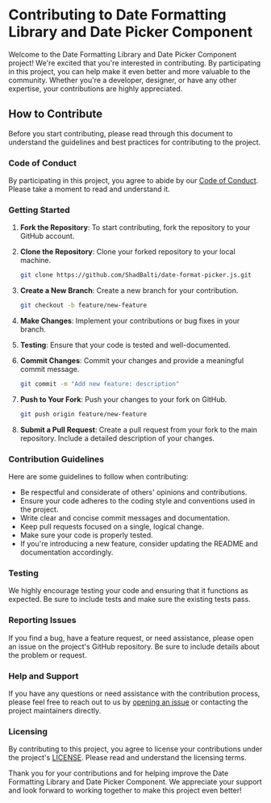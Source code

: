 # Contributing to Date Formatting Library and Date Picker Component

Welcome to the Date Formatting Library and Date Picker Component project! We're excited that you're interested in contributing. By participating in this project, you can help make it even better and more valuable to the community. Whether you're a developer, designer, or have any other expertise, your contributions are highly appreciated.

## How to Contribute

Before you start contributing, please read through this document to understand the guidelines and best practices for contributing to the project.

### Code of Conduct

By participating in this project, you agree to abide by our [Code of Conduct](CODE_OF_CONDUCT.md). Please take a moment to read and understand it.

### Getting Started

1. **Fork the Repository**: To start contributing, fork the repository to your GitHub account.

2. **Clone the Repository**: Clone your forked repository to your local machine.

   ```bash
   git clone https://github.com/ShadBalti/date-format-picker.js.git
   ```

3. **Create a New Branch**: Create a new branch for your contribution.

   ```bash
   git checkout -b feature/new-feature
   ```

4. **Make Changes**: Implement your contributions or bug fixes in your branch.

5. **Testing**: Ensure that your code is tested and well-documented.

6. **Commit Changes**: Commit your changes and provide a meaningful commit message.

   ```bash
   git commit -m "Add new feature: description"
   ```

7. **Push to Your Fork**: Push your changes to your fork on GitHub.

   ```bash
   git push origin feature/new-feature
   ```

8. **Submit a Pull Request**: Create a pull request from your fork to the main repository. Include a detailed description of your changes.

### Contribution Guidelines

Here are some guidelines to follow when contributing:

- Be respectful and considerate of others' opinions and contributions.
- Ensure your code adheres to the coding style and conventions used in the project.
- Write clear and concise commit messages and documentation.
- Keep pull requests focused on a single, logical change.
- Make sure your code is properly tested.
- If you're introducing a new feature, consider updating the README and documentation accordingly.

### Testing

We highly encourage testing your code and ensuring that it functions as expected. Be sure to include tests and make sure the existing tests pass.

### Reporting Issues

If you find a bug, have a feature request, or need assistance, please open an issue on the project's GitHub repository. Be sure to include details about the problem or request.

### Help and Support

If you have any questions or need assistance with the contribution process, please feel free to reach out to us by [opening an issue](https://github.com/ShadBalti/date-format-picker.js/issues) or contacting the project maintainers directly.

### Licensing

By contributing to this project, you agree to license your contributions under the project's [LICENSE](LICENSE). Please read and understand the licensing terms.

Thank you for your contributions and for helping improve the Date Formatting Library and Date Picker Component. We appreciate your support and look forward to working together to make this project even better!
